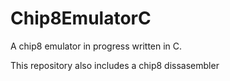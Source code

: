 # Chip8EmulatorC
A chip8 emulator in progress written in C.

This repository also includes a chip8 dissasembler  
